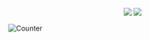 <p align="center">
  <img src="https://github-readme-stats.vercel.app/api?username=tanguyprvst&theme=dark&show_icons=true">
  <img src="https://github-readme-stats.vercel.app/api/top-langs/?username=tanguyprvst&theme=dark&layout=compact&langs_count=10&hide=html,css">
</p>

![Counter](https://gpvc.arturio.dev/tanguyprvst)

<!--
**tanguyprvst/tanguyprvst** is a ✨ _special_ ✨ repository because its `README.md` (this file) appears on your GitHub profile.

Here are some ideas to get you started:

- 🔭 I’m currently working on ...
- 🌱 I’m currently learning ...
- 👯 I’m looking to collaborate on ...
- 🤔 I’m looking for help with ...
- 💬 Ask me about ...
- 📫 How to reach me: ...
- 😄 Pronouns: ...
- ⚡ Fun fact: ...
-->
